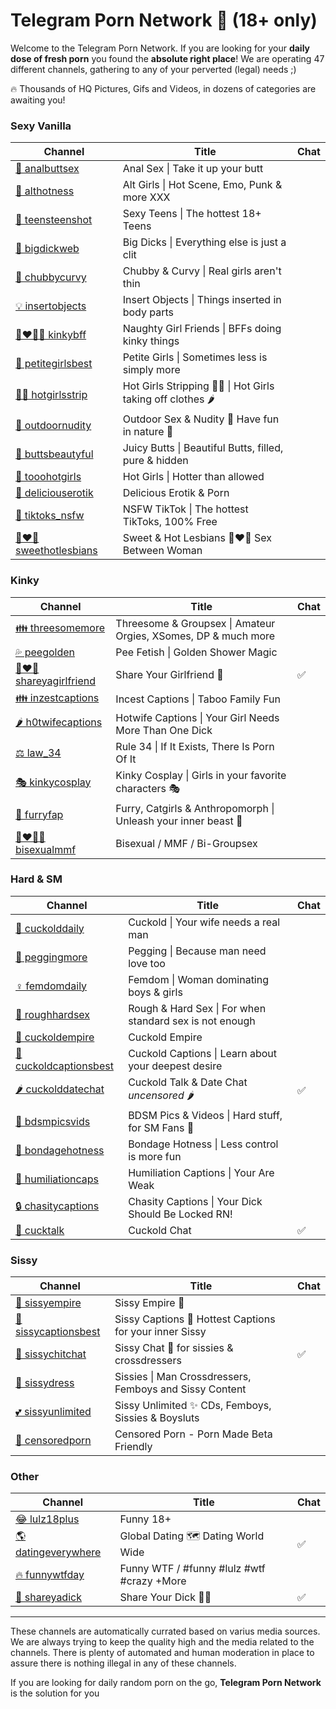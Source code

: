 # Telegram Porn Network 🔞 (18+ only)

Welcome to the Telegram Porn Network. If you are looking for your **daily dose of fresh porn** you found the **absolute right place**!
We are operating 47 different channels, gathering to any of your perverted (legal) needs ;)

🔥 Thousands of HQ Pictures, Gifs and Videos, in dozens of categories are awaiting you!



### Sexy Vanilla
| Channel | Title | Chat |
| --- | --- | --- |
| [🍑 analbuttsex](https://t.me/analbuttsex) | Anal Sex \| Take it up your butt |  |
| [🖤 althotness](https://t.me/althotness) | Alt Girls \| Hot Scene, Emo, Punk & more XXX |  |
| [👧 teensteenshot](https://t.me/teensteenshot) | Sexy Teens \| The hottest 18+ Teens |  |
| [🍆 bigdickweb](https://t.me/bigdickweb) | Big Dicks \| Everything else is just a clit |  |
| [🍐 chubbycurvy](https://t.me/chubbycurvy) | Chubby & Curvy \| Real girls aren't thin |  |
| [💡 insertobjects](https://t.me/insertobjects) | Insert Objects \| Things inserted in body parts |  |
| [👩‍❤️‍💋‍👩 kinkybff](https://t.me/kinkybff) | Naughty Girl Friends \| BFFs doing kinky things |  |
| [🍓 petitegirlsbest](https://t.me/petitegirlsbest) | Petite Girls \| Sometimes less is simply more |  |
| [👯‍♀️ hotgirlsstrip](https://t.me/hotgirlsstrip) | Hot Girls Stripping 👯‍♀️ \| Hot Girls taking off clothes 🌶 |  |
| [🌲 outdoornudity](https://t.me/outdoornudity) | Outdoor Sex & Nudity 🌳 Have fun in nature 🌲 |  |
| [🍑 buttsbeautyful](https://t.me/buttsbeautyful) | Juicy Butts \| Beautiful Butts, filled, pure & hidden |  |
| [👸 tooohotgirls](https://t.me/tooohotgirls) | Hot Girls \| Hotter than allowed |  |
| [🤩 deliciouserotik](https://t.me/deliciouserotik) | Delicious Erotik & Porn |  |
| [🎵 tiktoks_nsfw](https://t.me/tiktoks_nsfw) | NSFW TikTok \| The hottest TikToks, 100% Free |  |
| [👩‍❤️‍👩 sweethotlesbians](https://t.me/sweethotlesbians) | Sweet & Hot Lesbians 👩‍❤️‍👩 Sex Between Woman |  |

### Kinky
| Channel | Title | Chat |
| --- | --- | --- |
| [👪 threesomemore](https://t.me/threesomemore) | Threesome & Groupsex \| Amateur Orgies, XSomes, DP & much more |  |
| [💦 peegolden](https://t.me/peegolden) | Pee Fetish \| Golden Shower Magic |  |
| [👩‍❤️‍👨 shareyagirlfriend](https://t.me/shareyagirlfriend) | Share Your Girlfriend 🔞 | ✅ |
| [👪 inzestcaptions](https://t.me/inzestcaptions) | Incest Captions \| Taboo Family Fun |  |
| [🌶️ h0twifecaptions](https://t.me/h0twifecaptions) | Hotwife Captions \| Your Girl Needs More Than One Dick |  |
| [⚖️ law_34](https://t.me/law_34) | Rule 34 \| If It Exists, There Is Porn Of It |  |
| [🎭 kinkycosplay](https://t.me/kinkycosplay) | Kinky Cosplay \| Girls in your favorite characters 🎭 |  |
| [🐾 furryfap](https://t.me/furryfap) | Furry, Catgirls & Anthropomorph \| Unleash your inner beast 🐺 |  |
| [👨‍❤️‍💋‍👨 bisexualmmf](https://t.me/bisexualmmf) | Bisexual / MMF / Bi-Groupsex |  |

### Hard & SM
| Channel | Title | Chat |
| --- | --- | --- |
| [🐓 cuckolddaily](https://t.me/cuckolddaily) | Cuckold \| Your wife needs a real man |  |
| [🥒 peggingmore](https://t.me/peggingmore) | Pegging \| Because man need love too |  |
| [♀️ femdomdaily](https://t.me/femdomdaily) | Femdom \| Woman dominating boys & girls |  |
| [💪 roughhardsex](https://t.me/roughhardsex) | Rough & Hard Sex \| For when standard sex is not enough |  |
| [👸 cuckoldempire](https://t.me/cuckoldempire) | Cuckold Empire |  |
| [🐣 cuckoldcaptionsbest](https://t.me/cuckoldcaptionsbest) | Cuckold Captions \| Learn about your deepest desire |  |
| [🌶 cuckolddatechat](https://t.me/cuckolddatechat) | Cuckold Talk & Date Chat *uncensored* 🌶 | ✅ |
| [🐶 bdsmpicsvids](https://t.me/bdsmpicsvids) | BDSM Pics & Videos \| Hard stuff, for SM Fans 👊 |  |
| [🥨 bondagehotness](https://t.me/bondagehotness) | Bondage Hotness \| Less control is more fun |  |
| [🤣 humiliationcaps](https://t.me/humiliationcaps) | Humiliation Captions \| Your Are Weak |  |
| [🔒 chasitycaptions](https://t.me/chasitycaptions) | Chasity Captions \| Your Dick Should Be Locked RN! |  |
| [🐓 cucktalk](https://t.me/cucktalk) | Cuckold Chat | ✅ |

### Sissy
| Channel | Title | Chat |
| --- | --- | --- |
| [🎀 sissyempire](https://t.me/sissyempire) | Sissy Empire 🎀 |  |
| [👙 sissycaptionsbest](https://t.me/sissycaptionsbest) | Sissy Captions 💋 Hottest Captions for your inner Sissy |  |
| [🍭 sissychitchat](https://t.me/sissychitchat) | Sissy Chat 🍭 for sissies & crossdressers | ✅ |
| [👗 sissydress](https://t.me/sissydress) | Sissies \| Man Crossdressers, Femboys and Sissy Content |  |
| [💕 sissyunlimited](https://t.me/sissyunlimited) | Sissy Unlimited ✨ CDs, Femboys, Sissies & Boysluts |  |
| [👀 censoredporn](https://t.me/censoredporn) | Censored Porn - Porn Made Beta Friendly |  |

### Other
| Channel | Title | Chat |
| --- | --- | --- |
| [😂 lulz18plus](https://t.me/lulz18plus) | Funny 18+ |  |
| [🌎 datingeverywhere](https://t.me/datingeverywhere) | Global Dating 🗺️ Dating World Wide | ✅ |
| [🔥 funnywtfday](https://t.me/funnywtfday) | Funny WTF / #funny #lulz #wtf #crazy +More |  |
| [🍆 shareyadick](https://t.me/shareyadick) | Share Your Dick 🍆🔞 | ✅ |



---

These channels are automatically currated based on varius media sources. We are always trying to keep the quality high and the media
related to the channels. There is plenty of automated and human moderation in place to assure there is nothing illegal in any of these channels.

If you are looking for daily random porn on the go, **Telegram Porn Network** is the solution for you
